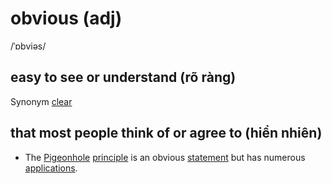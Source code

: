 # obvious (adj)

/ˈɒbviəs/

## easy to see or understand (rõ ràng)

Synonym [clear](clear-adj.md#easy-to-understand-and-not-confusing)

## that most people think of or agree to (hiển nhiên)

- The [Pigeonhole](pigeonhole-n.md#one-of-set-of-small-boxes-that-are-fixed-on-a-wall-and-open-at-the-front-used-for-putting-letters-messages-etc-one-of-a-similar-set-of-boxes-that-are-part-of-a-desk-used-for-keeping-papers-documents-etc-hòm-thư-hộc-tủ) [principle](principle-n.md#a-law-a-rule-or-a-theory-that-something-is-based-on-nguyên-tắc) is an obvious [statement](statement-n.md#something-that-you-say-or-write-that-gives-information-or-an-opinion-câu-câu-lệnh-mệnh-đề) but has numerous [applications]().
